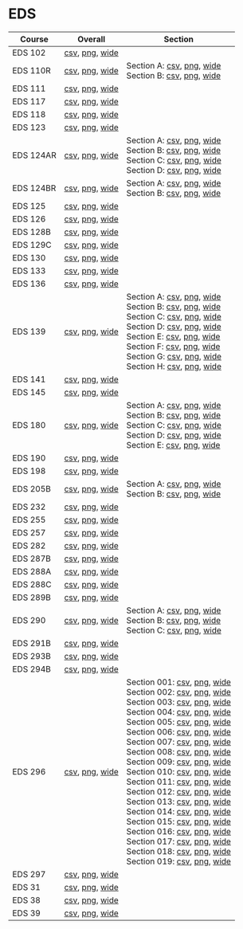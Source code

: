 # EDS

| Course | Overall | Section |
| ------ | ------- | ------- |
| EDS 102 | [csv](https://github.com/UCSD-Historical-Enrollment-Data/2024Spring/blob/main/overall/EDS%20102.csv), [png](https://raw.githubusercontent.com/UCSD-Historical-Enrollment-Data/2024Spring/main/plot_overall/EDS%20102.png), [wide](https://raw.githubusercontent.com/UCSD-Historical-Enrollment-Data/2024Spring/main/plot_overall_wide/EDS%20102.png) |  |
| EDS 110R | [csv](https://github.com/UCSD-Historical-Enrollment-Data/2024Spring/blob/main/overall/EDS%20110R.csv), [png](https://raw.githubusercontent.com/UCSD-Historical-Enrollment-Data/2024Spring/main/plot_overall/EDS%20110R.png), [wide](https://raw.githubusercontent.com/UCSD-Historical-Enrollment-Data/2024Spring/main/plot_overall_wide/EDS%20110R.png) | Section A: [csv](https://github.com/UCSD-Historical-Enrollment-Data/2024Spring/blob/main/section/EDS%20110R_A.csv), [png](https://raw.githubusercontent.com/UCSD-Historical-Enrollment-Data/2024Spring/main/plot_section/EDS%20110R_A.png), [wide](https://raw.githubusercontent.com/UCSD-Historical-Enrollment-Data/2024Spring/main/plot_section_wide/EDS%20110R_A.png)<br>Section B: [csv](https://github.com/UCSD-Historical-Enrollment-Data/2024Spring/blob/main/section/EDS%20110R_B.csv), [png](https://raw.githubusercontent.com/UCSD-Historical-Enrollment-Data/2024Spring/main/plot_section/EDS%20110R_B.png), [wide](https://raw.githubusercontent.com/UCSD-Historical-Enrollment-Data/2024Spring/main/plot_section_wide/EDS%20110R_B.png) |
| EDS 111 | [csv](https://github.com/UCSD-Historical-Enrollment-Data/2024Spring/blob/main/overall/EDS%20111.csv), [png](https://raw.githubusercontent.com/UCSD-Historical-Enrollment-Data/2024Spring/main/plot_overall/EDS%20111.png), [wide](https://raw.githubusercontent.com/UCSD-Historical-Enrollment-Data/2024Spring/main/plot_overall_wide/EDS%20111.png) |  |
| EDS 117 | [csv](https://github.com/UCSD-Historical-Enrollment-Data/2024Spring/blob/main/overall/EDS%20117.csv), [png](https://raw.githubusercontent.com/UCSD-Historical-Enrollment-Data/2024Spring/main/plot_overall/EDS%20117.png), [wide](https://raw.githubusercontent.com/UCSD-Historical-Enrollment-Data/2024Spring/main/plot_overall_wide/EDS%20117.png) |  |
| EDS 118 | [csv](https://github.com/UCSD-Historical-Enrollment-Data/2024Spring/blob/main/overall/EDS%20118.csv), [png](https://raw.githubusercontent.com/UCSD-Historical-Enrollment-Data/2024Spring/main/plot_overall/EDS%20118.png), [wide](https://raw.githubusercontent.com/UCSD-Historical-Enrollment-Data/2024Spring/main/plot_overall_wide/EDS%20118.png) |  |
| EDS 123 | [csv](https://github.com/UCSD-Historical-Enrollment-Data/2024Spring/blob/main/overall/EDS%20123.csv), [png](https://raw.githubusercontent.com/UCSD-Historical-Enrollment-Data/2024Spring/main/plot_overall/EDS%20123.png), [wide](https://raw.githubusercontent.com/UCSD-Historical-Enrollment-Data/2024Spring/main/plot_overall_wide/EDS%20123.png) |  |
| EDS 124AR | [csv](https://github.com/UCSD-Historical-Enrollment-Data/2024Spring/blob/main/overall/EDS%20124AR.csv), [png](https://raw.githubusercontent.com/UCSD-Historical-Enrollment-Data/2024Spring/main/plot_overall/EDS%20124AR.png), [wide](https://raw.githubusercontent.com/UCSD-Historical-Enrollment-Data/2024Spring/main/plot_overall_wide/EDS%20124AR.png) | Section A: [csv](https://github.com/UCSD-Historical-Enrollment-Data/2024Spring/blob/main/section/EDS%20124AR_A.csv), [png](https://raw.githubusercontent.com/UCSD-Historical-Enrollment-Data/2024Spring/main/plot_section/EDS%20124AR_A.png), [wide](https://raw.githubusercontent.com/UCSD-Historical-Enrollment-Data/2024Spring/main/plot_section_wide/EDS%20124AR_A.png)<br>Section B: [csv](https://github.com/UCSD-Historical-Enrollment-Data/2024Spring/blob/main/section/EDS%20124AR_B.csv), [png](https://raw.githubusercontent.com/UCSD-Historical-Enrollment-Data/2024Spring/main/plot_section/EDS%20124AR_B.png), [wide](https://raw.githubusercontent.com/UCSD-Historical-Enrollment-Data/2024Spring/main/plot_section_wide/EDS%20124AR_B.png)<br>Section C: [csv](https://github.com/UCSD-Historical-Enrollment-Data/2024Spring/blob/main/section/EDS%20124AR_C.csv), [png](https://raw.githubusercontent.com/UCSD-Historical-Enrollment-Data/2024Spring/main/plot_section/EDS%20124AR_C.png), [wide](https://raw.githubusercontent.com/UCSD-Historical-Enrollment-Data/2024Spring/main/plot_section_wide/EDS%20124AR_C.png)<br>Section D: [csv](https://github.com/UCSD-Historical-Enrollment-Data/2024Spring/blob/main/section/EDS%20124AR_D.csv), [png](https://raw.githubusercontent.com/UCSD-Historical-Enrollment-Data/2024Spring/main/plot_section/EDS%20124AR_D.png), [wide](https://raw.githubusercontent.com/UCSD-Historical-Enrollment-Data/2024Spring/main/plot_section_wide/EDS%20124AR_D.png) |
| EDS 124BR | [csv](https://github.com/UCSD-Historical-Enrollment-Data/2024Spring/blob/main/overall/EDS%20124BR.csv), [png](https://raw.githubusercontent.com/UCSD-Historical-Enrollment-Data/2024Spring/main/plot_overall/EDS%20124BR.png), [wide](https://raw.githubusercontent.com/UCSD-Historical-Enrollment-Data/2024Spring/main/plot_overall_wide/EDS%20124BR.png) | Section A: [csv](https://github.com/UCSD-Historical-Enrollment-Data/2024Spring/blob/main/section/EDS%20124BR_A.csv), [png](https://raw.githubusercontent.com/UCSD-Historical-Enrollment-Data/2024Spring/main/plot_section/EDS%20124BR_A.png), [wide](https://raw.githubusercontent.com/UCSD-Historical-Enrollment-Data/2024Spring/main/plot_section_wide/EDS%20124BR_A.png)<br>Section B: [csv](https://github.com/UCSD-Historical-Enrollment-Data/2024Spring/blob/main/section/EDS%20124BR_B.csv), [png](https://raw.githubusercontent.com/UCSD-Historical-Enrollment-Data/2024Spring/main/plot_section/EDS%20124BR_B.png), [wide](https://raw.githubusercontent.com/UCSD-Historical-Enrollment-Data/2024Spring/main/plot_section_wide/EDS%20124BR_B.png) |
| EDS 125 | [csv](https://github.com/UCSD-Historical-Enrollment-Data/2024Spring/blob/main/overall/EDS%20125.csv), [png](https://raw.githubusercontent.com/UCSD-Historical-Enrollment-Data/2024Spring/main/plot_overall/EDS%20125.png), [wide](https://raw.githubusercontent.com/UCSD-Historical-Enrollment-Data/2024Spring/main/plot_overall_wide/EDS%20125.png) |  |
| EDS 126 | [csv](https://github.com/UCSD-Historical-Enrollment-Data/2024Spring/blob/main/overall/EDS%20126.csv), [png](https://raw.githubusercontent.com/UCSD-Historical-Enrollment-Data/2024Spring/main/plot_overall/EDS%20126.png), [wide](https://raw.githubusercontent.com/UCSD-Historical-Enrollment-Data/2024Spring/main/plot_overall_wide/EDS%20126.png) |  |
| EDS 128B | [csv](https://github.com/UCSD-Historical-Enrollment-Data/2024Spring/blob/main/overall/EDS%20128B.csv), [png](https://raw.githubusercontent.com/UCSD-Historical-Enrollment-Data/2024Spring/main/plot_overall/EDS%20128B.png), [wide](https://raw.githubusercontent.com/UCSD-Historical-Enrollment-Data/2024Spring/main/plot_overall_wide/EDS%20128B.png) |  |
| EDS 129C | [csv](https://github.com/UCSD-Historical-Enrollment-Data/2024Spring/blob/main/overall/EDS%20129C.csv), [png](https://raw.githubusercontent.com/UCSD-Historical-Enrollment-Data/2024Spring/main/plot_overall/EDS%20129C.png), [wide](https://raw.githubusercontent.com/UCSD-Historical-Enrollment-Data/2024Spring/main/plot_overall_wide/EDS%20129C.png) |  |
| EDS 130 | [csv](https://github.com/UCSD-Historical-Enrollment-Data/2024Spring/blob/main/overall/EDS%20130.csv), [png](https://raw.githubusercontent.com/UCSD-Historical-Enrollment-Data/2024Spring/main/plot_overall/EDS%20130.png), [wide](https://raw.githubusercontent.com/UCSD-Historical-Enrollment-Data/2024Spring/main/plot_overall_wide/EDS%20130.png) |  |
| EDS 133 | [csv](https://github.com/UCSD-Historical-Enrollment-Data/2024Spring/blob/main/overall/EDS%20133.csv), [png](https://raw.githubusercontent.com/UCSD-Historical-Enrollment-Data/2024Spring/main/plot_overall/EDS%20133.png), [wide](https://raw.githubusercontent.com/UCSD-Historical-Enrollment-Data/2024Spring/main/plot_overall_wide/EDS%20133.png) |  |
| EDS 136 | [csv](https://github.com/UCSD-Historical-Enrollment-Data/2024Spring/blob/main/overall/EDS%20136.csv), [png](https://raw.githubusercontent.com/UCSD-Historical-Enrollment-Data/2024Spring/main/plot_overall/EDS%20136.png), [wide](https://raw.githubusercontent.com/UCSD-Historical-Enrollment-Data/2024Spring/main/plot_overall_wide/EDS%20136.png) |  |
| EDS 139 | [csv](https://github.com/UCSD-Historical-Enrollment-Data/2024Spring/blob/main/overall/EDS%20139.csv), [png](https://raw.githubusercontent.com/UCSD-Historical-Enrollment-Data/2024Spring/main/plot_overall/EDS%20139.png), [wide](https://raw.githubusercontent.com/UCSD-Historical-Enrollment-Data/2024Spring/main/plot_overall_wide/EDS%20139.png) | Section A: [csv](https://github.com/UCSD-Historical-Enrollment-Data/2024Spring/blob/main/section/EDS%20139_A.csv), [png](https://raw.githubusercontent.com/UCSD-Historical-Enrollment-Data/2024Spring/main/plot_section/EDS%20139_A.png), [wide](https://raw.githubusercontent.com/UCSD-Historical-Enrollment-Data/2024Spring/main/plot_section_wide/EDS%20139_A.png)<br>Section B: [csv](https://github.com/UCSD-Historical-Enrollment-Data/2024Spring/blob/main/section/EDS%20139_B.csv), [png](https://raw.githubusercontent.com/UCSD-Historical-Enrollment-Data/2024Spring/main/plot_section/EDS%20139_B.png), [wide](https://raw.githubusercontent.com/UCSD-Historical-Enrollment-Data/2024Spring/main/plot_section_wide/EDS%20139_B.png)<br>Section C: [csv](https://github.com/UCSD-Historical-Enrollment-Data/2024Spring/blob/main/section/EDS%20139_C.csv), [png](https://raw.githubusercontent.com/UCSD-Historical-Enrollment-Data/2024Spring/main/plot_section/EDS%20139_C.png), [wide](https://raw.githubusercontent.com/UCSD-Historical-Enrollment-Data/2024Spring/main/plot_section_wide/EDS%20139_C.png)<br>Section D: [csv](https://github.com/UCSD-Historical-Enrollment-Data/2024Spring/blob/main/section/EDS%20139_D.csv), [png](https://raw.githubusercontent.com/UCSD-Historical-Enrollment-Data/2024Spring/main/plot_section/EDS%20139_D.png), [wide](https://raw.githubusercontent.com/UCSD-Historical-Enrollment-Data/2024Spring/main/plot_section_wide/EDS%20139_D.png)<br>Section E: [csv](https://github.com/UCSD-Historical-Enrollment-Data/2024Spring/blob/main/section/EDS%20139_E.csv), [png](https://raw.githubusercontent.com/UCSD-Historical-Enrollment-Data/2024Spring/main/plot_section/EDS%20139_E.png), [wide](https://raw.githubusercontent.com/UCSD-Historical-Enrollment-Data/2024Spring/main/plot_section_wide/EDS%20139_E.png)<br>Section F: [csv](https://github.com/UCSD-Historical-Enrollment-Data/2024Spring/blob/main/section/EDS%20139_F.csv), [png](https://raw.githubusercontent.com/UCSD-Historical-Enrollment-Data/2024Spring/main/plot_section/EDS%20139_F.png), [wide](https://raw.githubusercontent.com/UCSD-Historical-Enrollment-Data/2024Spring/main/plot_section_wide/EDS%20139_F.png)<br>Section G: [csv](https://github.com/UCSD-Historical-Enrollment-Data/2024Spring/blob/main/section/EDS%20139_G.csv), [png](https://raw.githubusercontent.com/UCSD-Historical-Enrollment-Data/2024Spring/main/plot_section/EDS%20139_G.png), [wide](https://raw.githubusercontent.com/UCSD-Historical-Enrollment-Data/2024Spring/main/plot_section_wide/EDS%20139_G.png)<br>Section H: [csv](https://github.com/UCSD-Historical-Enrollment-Data/2024Spring/blob/main/section/EDS%20139_H.csv), [png](https://raw.githubusercontent.com/UCSD-Historical-Enrollment-Data/2024Spring/main/plot_section/EDS%20139_H.png), [wide](https://raw.githubusercontent.com/UCSD-Historical-Enrollment-Data/2024Spring/main/plot_section_wide/EDS%20139_H.png) |
| EDS 141 | [csv](https://github.com/UCSD-Historical-Enrollment-Data/2024Spring/blob/main/overall/EDS%20141.csv), [png](https://raw.githubusercontent.com/UCSD-Historical-Enrollment-Data/2024Spring/main/plot_overall/EDS%20141.png), [wide](https://raw.githubusercontent.com/UCSD-Historical-Enrollment-Data/2024Spring/main/plot_overall_wide/EDS%20141.png) |  |
| EDS 145 | [csv](https://github.com/UCSD-Historical-Enrollment-Data/2024Spring/blob/main/overall/EDS%20145.csv), [png](https://raw.githubusercontent.com/UCSD-Historical-Enrollment-Data/2024Spring/main/plot_overall/EDS%20145.png), [wide](https://raw.githubusercontent.com/UCSD-Historical-Enrollment-Data/2024Spring/main/plot_overall_wide/EDS%20145.png) |  |
| EDS 180 | [csv](https://github.com/UCSD-Historical-Enrollment-Data/2024Spring/blob/main/overall/EDS%20180.csv), [png](https://raw.githubusercontent.com/UCSD-Historical-Enrollment-Data/2024Spring/main/plot_overall/EDS%20180.png), [wide](https://raw.githubusercontent.com/UCSD-Historical-Enrollment-Data/2024Spring/main/plot_overall_wide/EDS%20180.png) | Section A: [csv](https://github.com/UCSD-Historical-Enrollment-Data/2024Spring/blob/main/section/EDS%20180_A.csv), [png](https://raw.githubusercontent.com/UCSD-Historical-Enrollment-Data/2024Spring/main/plot_section/EDS%20180_A.png), [wide](https://raw.githubusercontent.com/UCSD-Historical-Enrollment-Data/2024Spring/main/plot_section_wide/EDS%20180_A.png)<br>Section B: [csv](https://github.com/UCSD-Historical-Enrollment-Data/2024Spring/blob/main/section/EDS%20180_B.csv), [png](https://raw.githubusercontent.com/UCSD-Historical-Enrollment-Data/2024Spring/main/plot_section/EDS%20180_B.png), [wide](https://raw.githubusercontent.com/UCSD-Historical-Enrollment-Data/2024Spring/main/plot_section_wide/EDS%20180_B.png)<br>Section C: [csv](https://github.com/UCSD-Historical-Enrollment-Data/2024Spring/blob/main/section/EDS%20180_C.csv), [png](https://raw.githubusercontent.com/UCSD-Historical-Enrollment-Data/2024Spring/main/plot_section/EDS%20180_C.png), [wide](https://raw.githubusercontent.com/UCSD-Historical-Enrollment-Data/2024Spring/main/plot_section_wide/EDS%20180_C.png)<br>Section D: [csv](https://github.com/UCSD-Historical-Enrollment-Data/2024Spring/blob/main/section/EDS%20180_D.csv), [png](https://raw.githubusercontent.com/UCSD-Historical-Enrollment-Data/2024Spring/main/plot_section/EDS%20180_D.png), [wide](https://raw.githubusercontent.com/UCSD-Historical-Enrollment-Data/2024Spring/main/plot_section_wide/EDS%20180_D.png)<br>Section E: [csv](https://github.com/UCSD-Historical-Enrollment-Data/2024Spring/blob/main/section/EDS%20180_E.csv), [png](https://raw.githubusercontent.com/UCSD-Historical-Enrollment-Data/2024Spring/main/plot_section/EDS%20180_E.png), [wide](https://raw.githubusercontent.com/UCSD-Historical-Enrollment-Data/2024Spring/main/plot_section_wide/EDS%20180_E.png) |
| EDS 190 | [csv](https://github.com/UCSD-Historical-Enrollment-Data/2024Spring/blob/main/overall/EDS%20190.csv), [png](https://raw.githubusercontent.com/UCSD-Historical-Enrollment-Data/2024Spring/main/plot_overall/EDS%20190.png), [wide](https://raw.githubusercontent.com/UCSD-Historical-Enrollment-Data/2024Spring/main/plot_overall_wide/EDS%20190.png) |  |
| EDS 198 | [csv](https://github.com/UCSD-Historical-Enrollment-Data/2024Spring/blob/main/overall/EDS%20198.csv), [png](https://raw.githubusercontent.com/UCSD-Historical-Enrollment-Data/2024Spring/main/plot_overall/EDS%20198.png), [wide](https://raw.githubusercontent.com/UCSD-Historical-Enrollment-Data/2024Spring/main/plot_overall_wide/EDS%20198.png) |  |
| EDS 205B | [csv](https://github.com/UCSD-Historical-Enrollment-Data/2024Spring/blob/main/overall/EDS%20205B.csv), [png](https://raw.githubusercontent.com/UCSD-Historical-Enrollment-Data/2024Spring/main/plot_overall/EDS%20205B.png), [wide](https://raw.githubusercontent.com/UCSD-Historical-Enrollment-Data/2024Spring/main/plot_overall_wide/EDS%20205B.png) | Section A: [csv](https://github.com/UCSD-Historical-Enrollment-Data/2024Spring/blob/main/section/EDS%20205B_A.csv), [png](https://raw.githubusercontent.com/UCSD-Historical-Enrollment-Data/2024Spring/main/plot_section/EDS%20205B_A.png), [wide](https://raw.githubusercontent.com/UCSD-Historical-Enrollment-Data/2024Spring/main/plot_section_wide/EDS%20205B_A.png)<br>Section B: [csv](https://github.com/UCSD-Historical-Enrollment-Data/2024Spring/blob/main/section/EDS%20205B_B.csv), [png](https://raw.githubusercontent.com/UCSD-Historical-Enrollment-Data/2024Spring/main/plot_section/EDS%20205B_B.png), [wide](https://raw.githubusercontent.com/UCSD-Historical-Enrollment-Data/2024Spring/main/plot_section_wide/EDS%20205B_B.png) |
| EDS 232 | [csv](https://github.com/UCSD-Historical-Enrollment-Data/2024Spring/blob/main/overall/EDS%20232.csv), [png](https://raw.githubusercontent.com/UCSD-Historical-Enrollment-Data/2024Spring/main/plot_overall/EDS%20232.png), [wide](https://raw.githubusercontent.com/UCSD-Historical-Enrollment-Data/2024Spring/main/plot_overall_wide/EDS%20232.png) |  |
| EDS 255 | [csv](https://github.com/UCSD-Historical-Enrollment-Data/2024Spring/blob/main/overall/EDS%20255.csv), [png](https://raw.githubusercontent.com/UCSD-Historical-Enrollment-Data/2024Spring/main/plot_overall/EDS%20255.png), [wide](https://raw.githubusercontent.com/UCSD-Historical-Enrollment-Data/2024Spring/main/plot_overall_wide/EDS%20255.png) |  |
| EDS 257 | [csv](https://github.com/UCSD-Historical-Enrollment-Data/2024Spring/blob/main/overall/EDS%20257.csv), [png](https://raw.githubusercontent.com/UCSD-Historical-Enrollment-Data/2024Spring/main/plot_overall/EDS%20257.png), [wide](https://raw.githubusercontent.com/UCSD-Historical-Enrollment-Data/2024Spring/main/plot_overall_wide/EDS%20257.png) |  |
| EDS 282 | [csv](https://github.com/UCSD-Historical-Enrollment-Data/2024Spring/blob/main/overall/EDS%20282.csv), [png](https://raw.githubusercontent.com/UCSD-Historical-Enrollment-Data/2024Spring/main/plot_overall/EDS%20282.png), [wide](https://raw.githubusercontent.com/UCSD-Historical-Enrollment-Data/2024Spring/main/plot_overall_wide/EDS%20282.png) |  |
| EDS 287B | [csv](https://github.com/UCSD-Historical-Enrollment-Data/2024Spring/blob/main/overall/EDS%20287B.csv), [png](https://raw.githubusercontent.com/UCSD-Historical-Enrollment-Data/2024Spring/main/plot_overall/EDS%20287B.png), [wide](https://raw.githubusercontent.com/UCSD-Historical-Enrollment-Data/2024Spring/main/plot_overall_wide/EDS%20287B.png) |  |
| EDS 288A | [csv](https://github.com/UCSD-Historical-Enrollment-Data/2024Spring/blob/main/overall/EDS%20288A.csv), [png](https://raw.githubusercontent.com/UCSD-Historical-Enrollment-Data/2024Spring/main/plot_overall/EDS%20288A.png), [wide](https://raw.githubusercontent.com/UCSD-Historical-Enrollment-Data/2024Spring/main/plot_overall_wide/EDS%20288A.png) |  |
| EDS 288C | [csv](https://github.com/UCSD-Historical-Enrollment-Data/2024Spring/blob/main/overall/EDS%20288C.csv), [png](https://raw.githubusercontent.com/UCSD-Historical-Enrollment-Data/2024Spring/main/plot_overall/EDS%20288C.png), [wide](https://raw.githubusercontent.com/UCSD-Historical-Enrollment-Data/2024Spring/main/plot_overall_wide/EDS%20288C.png) |  |
| EDS 289B | [csv](https://github.com/UCSD-Historical-Enrollment-Data/2024Spring/blob/main/overall/EDS%20289B.csv), [png](https://raw.githubusercontent.com/UCSD-Historical-Enrollment-Data/2024Spring/main/plot_overall/EDS%20289B.png), [wide](https://raw.githubusercontent.com/UCSD-Historical-Enrollment-Data/2024Spring/main/plot_overall_wide/EDS%20289B.png) |  |
| EDS 290 | [csv](https://github.com/UCSD-Historical-Enrollment-Data/2024Spring/blob/main/overall/EDS%20290.csv), [png](https://raw.githubusercontent.com/UCSD-Historical-Enrollment-Data/2024Spring/main/plot_overall/EDS%20290.png), [wide](https://raw.githubusercontent.com/UCSD-Historical-Enrollment-Data/2024Spring/main/plot_overall_wide/EDS%20290.png) | Section A: [csv](https://github.com/UCSD-Historical-Enrollment-Data/2024Spring/blob/main/section/EDS%20290_A.csv), [png](https://raw.githubusercontent.com/UCSD-Historical-Enrollment-Data/2024Spring/main/plot_section/EDS%20290_A.png), [wide](https://raw.githubusercontent.com/UCSD-Historical-Enrollment-Data/2024Spring/main/plot_section_wide/EDS%20290_A.png)<br>Section B: [csv](https://github.com/UCSD-Historical-Enrollment-Data/2024Spring/blob/main/section/EDS%20290_B.csv), [png](https://raw.githubusercontent.com/UCSD-Historical-Enrollment-Data/2024Spring/main/plot_section/EDS%20290_B.png), [wide](https://raw.githubusercontent.com/UCSD-Historical-Enrollment-Data/2024Spring/main/plot_section_wide/EDS%20290_B.png)<br>Section C: [csv](https://github.com/UCSD-Historical-Enrollment-Data/2024Spring/blob/main/section/EDS%20290_C.csv), [png](https://raw.githubusercontent.com/UCSD-Historical-Enrollment-Data/2024Spring/main/plot_section/EDS%20290_C.png), [wide](https://raw.githubusercontent.com/UCSD-Historical-Enrollment-Data/2024Spring/main/plot_section_wide/EDS%20290_C.png) |
| EDS 291B | [csv](https://github.com/UCSD-Historical-Enrollment-Data/2024Spring/blob/main/overall/EDS%20291B.csv), [png](https://raw.githubusercontent.com/UCSD-Historical-Enrollment-Data/2024Spring/main/plot_overall/EDS%20291B.png), [wide](https://raw.githubusercontent.com/UCSD-Historical-Enrollment-Data/2024Spring/main/plot_overall_wide/EDS%20291B.png) |  |
| EDS 293B | [csv](https://github.com/UCSD-Historical-Enrollment-Data/2024Spring/blob/main/overall/EDS%20293B.csv), [png](https://raw.githubusercontent.com/UCSD-Historical-Enrollment-Data/2024Spring/main/plot_overall/EDS%20293B.png), [wide](https://raw.githubusercontent.com/UCSD-Historical-Enrollment-Data/2024Spring/main/plot_overall_wide/EDS%20293B.png) |  |
| EDS 294B | [csv](https://github.com/UCSD-Historical-Enrollment-Data/2024Spring/blob/main/overall/EDS%20294B.csv), [png](https://raw.githubusercontent.com/UCSD-Historical-Enrollment-Data/2024Spring/main/plot_overall/EDS%20294B.png), [wide](https://raw.githubusercontent.com/UCSD-Historical-Enrollment-Data/2024Spring/main/plot_overall_wide/EDS%20294B.png) |  |
| EDS 296 | [csv](https://github.com/UCSD-Historical-Enrollment-Data/2024Spring/blob/main/overall/EDS%20296.csv), [png](https://raw.githubusercontent.com/UCSD-Historical-Enrollment-Data/2024Spring/main/plot_overall/EDS%20296.png), [wide](https://raw.githubusercontent.com/UCSD-Historical-Enrollment-Data/2024Spring/main/plot_overall_wide/EDS%20296.png) | Section 001: [csv](https://github.com/UCSD-Historical-Enrollment-Data/2024Spring/blob/main/section/EDS%20296_001.csv), [png](https://raw.githubusercontent.com/UCSD-Historical-Enrollment-Data/2024Spring/main/plot_section/EDS%20296_001.png), [wide](https://raw.githubusercontent.com/UCSD-Historical-Enrollment-Data/2024Spring/main/plot_section_wide/EDS%20296_001.png)<br>Section 002: [csv](https://github.com/UCSD-Historical-Enrollment-Data/2024Spring/blob/main/section/EDS%20296_002.csv), [png](https://raw.githubusercontent.com/UCSD-Historical-Enrollment-Data/2024Spring/main/plot_section/EDS%20296_002.png), [wide](https://raw.githubusercontent.com/UCSD-Historical-Enrollment-Data/2024Spring/main/plot_section_wide/EDS%20296_002.png)<br>Section 003: [csv](https://github.com/UCSD-Historical-Enrollment-Data/2024Spring/blob/main/section/EDS%20296_003.csv), [png](https://raw.githubusercontent.com/UCSD-Historical-Enrollment-Data/2024Spring/main/plot_section/EDS%20296_003.png), [wide](https://raw.githubusercontent.com/UCSD-Historical-Enrollment-Data/2024Spring/main/plot_section_wide/EDS%20296_003.png)<br>Section 004: [csv](https://github.com/UCSD-Historical-Enrollment-Data/2024Spring/blob/main/section/EDS%20296_004.csv), [png](https://raw.githubusercontent.com/UCSD-Historical-Enrollment-Data/2024Spring/main/plot_section/EDS%20296_004.png), [wide](https://raw.githubusercontent.com/UCSD-Historical-Enrollment-Data/2024Spring/main/plot_section_wide/EDS%20296_004.png)<br>Section 005: [csv](https://github.com/UCSD-Historical-Enrollment-Data/2024Spring/blob/main/section/EDS%20296_005.csv), [png](https://raw.githubusercontent.com/UCSD-Historical-Enrollment-Data/2024Spring/main/plot_section/EDS%20296_005.png), [wide](https://raw.githubusercontent.com/UCSD-Historical-Enrollment-Data/2024Spring/main/plot_section_wide/EDS%20296_005.png)<br>Section 006: [csv](https://github.com/UCSD-Historical-Enrollment-Data/2024Spring/blob/main/section/EDS%20296_006.csv), [png](https://raw.githubusercontent.com/UCSD-Historical-Enrollment-Data/2024Spring/main/plot_section/EDS%20296_006.png), [wide](https://raw.githubusercontent.com/UCSD-Historical-Enrollment-Data/2024Spring/main/plot_section_wide/EDS%20296_006.png)<br>Section 007: [csv](https://github.com/UCSD-Historical-Enrollment-Data/2024Spring/blob/main/section/EDS%20296_007.csv), [png](https://raw.githubusercontent.com/UCSD-Historical-Enrollment-Data/2024Spring/main/plot_section/EDS%20296_007.png), [wide](https://raw.githubusercontent.com/UCSD-Historical-Enrollment-Data/2024Spring/main/plot_section_wide/EDS%20296_007.png)<br>Section 008: [csv](https://github.com/UCSD-Historical-Enrollment-Data/2024Spring/blob/main/section/EDS%20296_008.csv), [png](https://raw.githubusercontent.com/UCSD-Historical-Enrollment-Data/2024Spring/main/plot_section/EDS%20296_008.png), [wide](https://raw.githubusercontent.com/UCSD-Historical-Enrollment-Data/2024Spring/main/plot_section_wide/EDS%20296_008.png)<br>Section 009: [csv](https://github.com/UCSD-Historical-Enrollment-Data/2024Spring/blob/main/section/EDS%20296_009.csv), [png](https://raw.githubusercontent.com/UCSD-Historical-Enrollment-Data/2024Spring/main/plot_section/EDS%20296_009.png), [wide](https://raw.githubusercontent.com/UCSD-Historical-Enrollment-Data/2024Spring/main/plot_section_wide/EDS%20296_009.png)<br>Section 010: [csv](https://github.com/UCSD-Historical-Enrollment-Data/2024Spring/blob/main/section/EDS%20296_010.csv), [png](https://raw.githubusercontent.com/UCSD-Historical-Enrollment-Data/2024Spring/main/plot_section/EDS%20296_010.png), [wide](https://raw.githubusercontent.com/UCSD-Historical-Enrollment-Data/2024Spring/main/plot_section_wide/EDS%20296_010.png)<br>Section 011: [csv](https://github.com/UCSD-Historical-Enrollment-Data/2024Spring/blob/main/section/EDS%20296_011.csv), [png](https://raw.githubusercontent.com/UCSD-Historical-Enrollment-Data/2024Spring/main/plot_section/EDS%20296_011.png), [wide](https://raw.githubusercontent.com/UCSD-Historical-Enrollment-Data/2024Spring/main/plot_section_wide/EDS%20296_011.png)<br>Section 012: [csv](https://github.com/UCSD-Historical-Enrollment-Data/2024Spring/blob/main/section/EDS%20296_012.csv), [png](https://raw.githubusercontent.com/UCSD-Historical-Enrollment-Data/2024Spring/main/plot_section/EDS%20296_012.png), [wide](https://raw.githubusercontent.com/UCSD-Historical-Enrollment-Data/2024Spring/main/plot_section_wide/EDS%20296_012.png)<br>Section 013: [csv](https://github.com/UCSD-Historical-Enrollment-Data/2024Spring/blob/main/section/EDS%20296_013.csv), [png](https://raw.githubusercontent.com/UCSD-Historical-Enrollment-Data/2024Spring/main/plot_section/EDS%20296_013.png), [wide](https://raw.githubusercontent.com/UCSD-Historical-Enrollment-Data/2024Spring/main/plot_section_wide/EDS%20296_013.png)<br>Section 014: [csv](https://github.com/UCSD-Historical-Enrollment-Data/2024Spring/blob/main/section/EDS%20296_014.csv), [png](https://raw.githubusercontent.com/UCSD-Historical-Enrollment-Data/2024Spring/main/plot_section/EDS%20296_014.png), [wide](https://raw.githubusercontent.com/UCSD-Historical-Enrollment-Data/2024Spring/main/plot_section_wide/EDS%20296_014.png)<br>Section 015: [csv](https://github.com/UCSD-Historical-Enrollment-Data/2024Spring/blob/main/section/EDS%20296_015.csv), [png](https://raw.githubusercontent.com/UCSD-Historical-Enrollment-Data/2024Spring/main/plot_section/EDS%20296_015.png), [wide](https://raw.githubusercontent.com/UCSD-Historical-Enrollment-Data/2024Spring/main/plot_section_wide/EDS%20296_015.png)<br>Section 016: [csv](https://github.com/UCSD-Historical-Enrollment-Data/2024Spring/blob/main/section/EDS%20296_016.csv), [png](https://raw.githubusercontent.com/UCSD-Historical-Enrollment-Data/2024Spring/main/plot_section/EDS%20296_016.png), [wide](https://raw.githubusercontent.com/UCSD-Historical-Enrollment-Data/2024Spring/main/plot_section_wide/EDS%20296_016.png)<br>Section 017: [csv](https://github.com/UCSD-Historical-Enrollment-Data/2024Spring/blob/main/section/EDS%20296_017.csv), [png](https://raw.githubusercontent.com/UCSD-Historical-Enrollment-Data/2024Spring/main/plot_section/EDS%20296_017.png), [wide](https://raw.githubusercontent.com/UCSD-Historical-Enrollment-Data/2024Spring/main/plot_section_wide/EDS%20296_017.png)<br>Section 018: [csv](https://github.com/UCSD-Historical-Enrollment-Data/2024Spring/blob/main/section/EDS%20296_018.csv), [png](https://raw.githubusercontent.com/UCSD-Historical-Enrollment-Data/2024Spring/main/plot_section/EDS%20296_018.png), [wide](https://raw.githubusercontent.com/UCSD-Historical-Enrollment-Data/2024Spring/main/plot_section_wide/EDS%20296_018.png)<br>Section 019: [csv](https://github.com/UCSD-Historical-Enrollment-Data/2024Spring/blob/main/section/EDS%20296_019.csv), [png](https://raw.githubusercontent.com/UCSD-Historical-Enrollment-Data/2024Spring/main/plot_section/EDS%20296_019.png), [wide](https://raw.githubusercontent.com/UCSD-Historical-Enrollment-Data/2024Spring/main/plot_section_wide/EDS%20296_019.png) |
| EDS 297 | [csv](https://github.com/UCSD-Historical-Enrollment-Data/2024Spring/blob/main/overall/EDS%20297.csv), [png](https://raw.githubusercontent.com/UCSD-Historical-Enrollment-Data/2024Spring/main/plot_overall/EDS%20297.png), [wide](https://raw.githubusercontent.com/UCSD-Historical-Enrollment-Data/2024Spring/main/plot_overall_wide/EDS%20297.png) |  |
| EDS 31 | [csv](https://github.com/UCSD-Historical-Enrollment-Data/2024Spring/blob/main/overall/EDS%2031.csv), [png](https://raw.githubusercontent.com/UCSD-Historical-Enrollment-Data/2024Spring/main/plot_overall/EDS%2031.png), [wide](https://raw.githubusercontent.com/UCSD-Historical-Enrollment-Data/2024Spring/main/plot_overall_wide/EDS%2031.png) |  |
| EDS 38 | [csv](https://github.com/UCSD-Historical-Enrollment-Data/2024Spring/blob/main/overall/EDS%2038.csv), [png](https://raw.githubusercontent.com/UCSD-Historical-Enrollment-Data/2024Spring/main/plot_overall/EDS%2038.png), [wide](https://raw.githubusercontent.com/UCSD-Historical-Enrollment-Data/2024Spring/main/plot_overall_wide/EDS%2038.png) |  |
| EDS 39 | [csv](https://github.com/UCSD-Historical-Enrollment-Data/2024Spring/blob/main/overall/EDS%2039.csv), [png](https://raw.githubusercontent.com/UCSD-Historical-Enrollment-Data/2024Spring/main/plot_overall/EDS%2039.png), [wide](https://raw.githubusercontent.com/UCSD-Historical-Enrollment-Data/2024Spring/main/plot_overall_wide/EDS%2039.png) |  |
